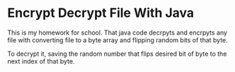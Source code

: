 # Encrypt Decrypt File With Java

This is my homework for school. That java code decrpyts and encrpyts any file with converting file to a byte array and flipping random bits of that byte.

To decrypt it, saving the random number that flips desired bit of byte to the next index of that byte.
